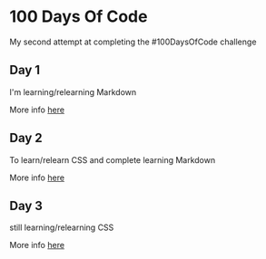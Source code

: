 # 100 Days Of Code

My second attempt at completing the #100DaysOfCode challenge


## Day 1
I'm learning/relearning Markdown

More info [here](Day1/README.md)


## Day 2
To learn/relearn CSS and complete learning Markdown

More info [here](Day2/README.md)


## Day 3
still learning/relearning CSS

More info [here](Day3/README.md)